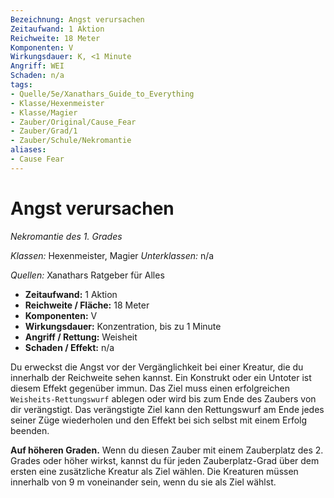 ```yaml
---
Bezeichnung: Angst verursachen
Zeitaufwand: 1 Aktion
Reichweite: 18 Meter
Komponenten: V
Wirkungsdauer: K, <1 Minute
Angriff: WEI
Schaden: n/a
tags: 
- Quelle/5e/Xanathars_Guide_to_Everything
- Klasse/Hexenmeister
- Klasse/Magier
- Zauber/Original/Cause_Fear
- Zauber/Grad/1
- Zauber/Schule/Nekromantie
aliases:
- Cause Fear
---
```

# Angst verursachen
_Nekromantie des 1. Grades_

_Klassen:_ Hexenmeister, Magier
_Unterklassen:_  n/a

_Quellen:_ Xanathars Ratgeber für Alles

- **Zeitaufwand:** 1 Aktion
- **Reichweite / Fläche:** 18 Meter
- **Komponenten:** V
- **Wirkungsdauer:** Konzentration, bis zu 1 Minute
- **Angriff / Rettung:** Weisheit
- **Schaden / Effekt:**  n/a

Du erweckst die Angst vor der Vergänglichkeit bei einer Kreatur, die du innerhalb der Reichweite sehen kannst. Ein Konstrukt oder ein Untoter ist diesem Effekt gegenüber immun. Das Ziel muss einen erfolgreichen `Weisheits-Rettungswurf` ablegen oder wird bis zum Ende des Zaubers von dir verängstigt. Das verängstigte Ziel kann den Rettungswurf am Ende jedes seiner Züge wiederholen und den Effekt bei sich selbst mit einem Erfolg beenden.

**Auf höheren Graden.** Wenn du diesen Zauber mit einem Zauberplatz des 2. Grades oder höher wirkst, kannst du für jeden Zauberplatz-Grad über dem ersten eine zusätzliche Kreatur als Ziel wählen. Die Kreaturen müssen innerhalb von 9 m voneinander sein, wenn du sie als Ziel wählst.